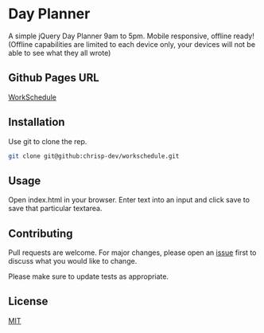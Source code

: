 # Day Planner

A simple jQuery Day Planner 9am to 5pm. Mobile responsive, offline ready! (Offline capabilities are limited to each device only, your devices will not be able to see what they all wrote)

## Github Pages URL
[WorkSchedule](https://chrisp-dev.github.io/workschedule)

## Installation

Use git to clone the rep.

```bash
git clone git@github:chrisp-dev/workschedule.git
```

## Usage

Open index.html in your browser. Enter text into an input and click save to save that particular textarea.

## Contributing
Pull requests are welcome. For major changes, please open an [issue](https://github.com/chrisp-dev/workschedule/issues) first to discuss what you would like to change.

Please make sure to update tests as appropriate.

## License
[MIT](https://choosealicense.com/licenses/mit/)